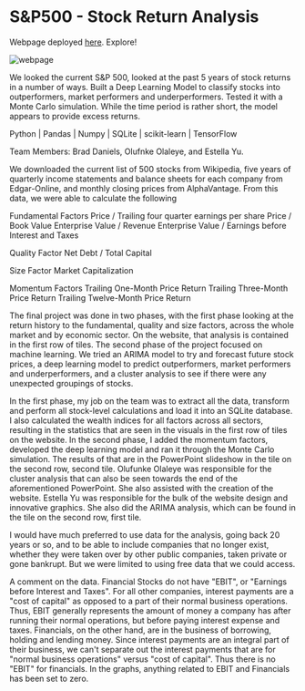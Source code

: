 # S&P500 - Stock Return Analysis 
Webpage deployed [here](https://sp500priceprediction.herokuapp.com/#page1). Explore!

![webpage](https://github.com/BradDaniels732/Final-Project/blob/master/static/imgs/stocks.gif)

We looked the current S&P 500, looked at the past 5 years of stock returns in a number of ways. Built a  Deep Learning Model to classify stocks into outperformers, market performers and underperformers. Tested it with a Monte Carlo simulation.  While the time period is rather short, the model appears to provide excess returns.  

Python | Pandas | Numpy | SQLite | scikit-learn | TensorFlow

Team Members: Brad Daniels, Olufnke Olaleye, and Estella Yu.

We downloaded the current list of 500 stocks from Wikipedia, five years of quarterly income statements and balance sheets for each company from Edgar-Online, and monthly closing prices from AlphaVantage.  From this data, we were able to calculate the following

Fundamental Factors
Price / Trailing four quarter earnings per share
Price / Book Value
Enterprise Value / Revenue
Enterprise Value / Earnings before Interest and Taxes

Quality Factor
Net Debt / Total Capital

Size Factor
Market Capitalization

Momentum Factors
Trailing One-Month Price Return
Trailing Three-Month Price Return
Trailing Twelve-Month Price Return

The final project was done in two phases, with the first phase looking at the return history to the fundamental, quality and size factors, across the whole market and by economic sector.  On the website, that analysis is contained in the first row of tiles.  The second phase of the project focused on machine learning.  We tried an ARIMA model to try and forecast future stock prices, a deep learning model to predict outperformers, market performers and underperformers, and a cluster analysis to see if there were any unexpected groupings of stocks.

In the first phase, my job on the team was to extract all the data, transform and perform all stock-level calculations and load it into an SQLite database.  I also calculated the wealth indices for all factors across all sectors, resulting in the statistics that are seen in the visuals in the first row of tiles on the website.  In the second phase, I added the momentum factors, developed the deep learning model and ran it through the Monte Carlo simulation.  The results of that are in the PowerPoint slideshow in the tile on the second row, second tile.  Olufunke Olaleye was responsible for the cluster analysis that can also be seen towards the end of the aforementioned PowerPoint.  She also assisted with the creation of the website.  Estella Yu was responsible for the bulk of the website design and innovative graphics.  She also did the ARIMA analysis, which can be found in the tile on the second row, first tile.

I would have much preferred to use data for the analysis, going back 20 years or so, and to be able to include companies that no longer exist, whether they were taken over by other public companies, taken private or gone bankrupt.  But we were limited to using free data that we could access.  

A comment on the data.  Financial Stocks do not have "EBIT", or "Earnings before Interest and Taxes".  For all other companies, interest payments are a "cost of capital" as opposed to a part of their normal business operations.  Thus, EBIT generally represents the amount of money a company has after running their normal operations, but before paying interest expense and taxes.  Financials, on the other hand, are in the business of borrowing, holding and lending money.  Since interest payments are an integral part of their business, we can't separate out the interest payments that are for "normal business operations" versus "cost of capital".  Thus there is no "EBIT" for financials.  In the graphs, anything related to EBIT and Financials has been set to zero.
